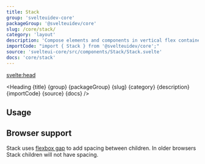 ```yaml
---
title: Stack
group: 'svelteuidev-core'
packageGroup: '@svelteuidev/core'
slug: /core/stack/
category: 'layout'
description: 'Compose elements and components in vertical flex container'
importCode: "import { Stack } from '@svelteuidev/core';"
source: 'svelteui-core/src/components/Stack/Stack.svelte'
docs: 'core/stack'
---
```


<script>
  import { Demo, StackDemos } from '@svelteuidev/demos';
	import { Heading } from "$lib/components";
</script>

<svelte:head>

  <title>{title} - SvelteUI</title>
</svelte:head>

<Heading {title} {group} {packageGroup} {slug} {category} {description} {importCode} {source} {docs} />

## Usage

<Demo demo={StackDemos.configurator} />

## Browser support

Stack uses [flexbox gap](https://caniuse.com/flexbox-gap) to add spacing between children.
In older browsers Stack children will not have spacing.
